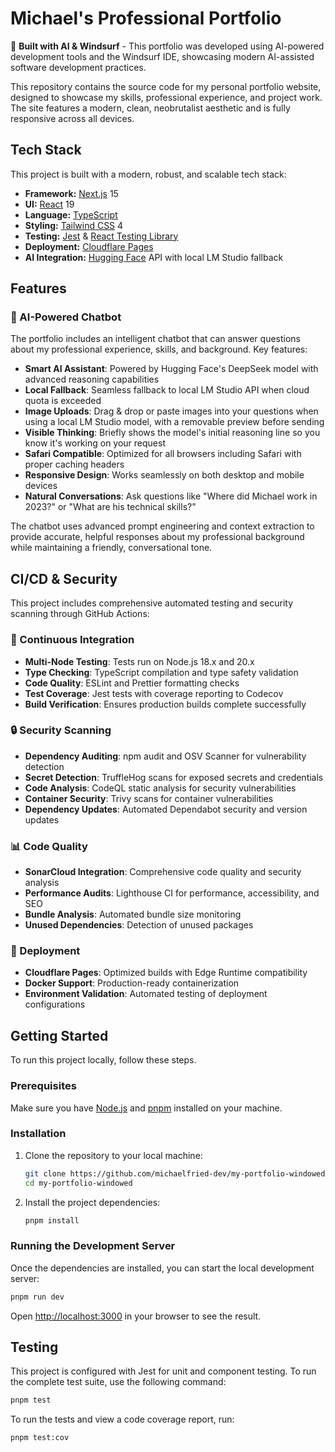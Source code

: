# Michael's Professional Portfolio

🤖 **Built with AI & Windsurf** - This portfolio was developed using AI-powered development tools and the Windsurf IDE, showcasing modern AI-assisted software development practices.

This repository contains the source code for my personal portfolio website, designed to showcase my skills, professional experience, and project work. The site features a modern, clean, neobrutalist aesthetic and is fully responsive across all devices.

## Tech Stack

This project is built with a modern, robust, and scalable tech stack:

- **Framework:** [Next.js](https://nextjs.org/) 15
- **UI:** [React](https://react.dev/) 19
- **Language:** [TypeScript](https://www.typescriptlang.org/)
- **Styling:** [Tailwind CSS](https://tailwindcss.com/) 4
- **Testing:** [Jest](https://jestjs.io/) & [React Testing Library](https://testing-library.com/)
- **Deployment:** [Cloudflare Pages](https://pages.cloudflare.com/)
- **AI Integration:** [Hugging Face](https://huggingface.co/) API with local LM Studio fallback

## Features

### 🤖 AI-Powered Chatbot

The portfolio includes an intelligent chatbot that can answer questions about my professional experience, skills, and background. Key features:

- **Smart AI Assistant**: Powered by Hugging Face's DeepSeek model with advanced reasoning capabilities
- **Local Fallback**: Seamless fallback to local LM Studio API when cloud quota is exceeded
- **Image Uploads**: Drag & drop or paste images into your questions when using a local LM Studio model, with a removable preview before sending
- **Visible Thinking**: Briefly shows the model's initial reasoning line so you know it's working on your request
- **Safari Compatible**: Optimized for all browsers including Safari with proper caching headers
- **Responsive Design**: Works seamlessly on both desktop and mobile devices
- **Natural Conversations**: Ask questions like "Where did Michael work in 2023?" or "What are his technical skills?"

The chatbot uses advanced prompt engineering and context extraction to provide accurate, helpful responses about my professional background while maintaining a friendly, conversational tone.

## CI/CD & Security

This project includes comprehensive automated testing and security scanning through GitHub Actions:

### 🔄 Continuous Integration

- **Multi-Node Testing**: Tests run on Node.js 18.x and 20.x
- **Type Checking**: TypeScript compilation and type safety validation
- **Code Quality**: ESLint and Prettier formatting checks
- **Test Coverage**: Jest tests with coverage reporting to Codecov
- **Build Verification**: Ensures production builds complete successfully

### 🔒 Security Scanning

- **Dependency Auditing**: npm audit and OSV Scanner for vulnerability detection
- **Secret Detection**: TruffleHog scans for exposed secrets and credentials
- **Code Analysis**: CodeQL static analysis for security vulnerabilities
- **Container Security**: Trivy scans for container vulnerabilities
- **Dependency Updates**: Automated Dependabot security and version updates

### 📊 Code Quality

- **SonarCloud Integration**: Comprehensive code quality and security analysis
- **Performance Audits**: Lighthouse CI for performance, accessibility, and SEO
- **Bundle Analysis**: Automated bundle size monitoring
- **Unused Dependencies**: Detection of unused packages

### 🚀 Deployment

- **Cloudflare Pages**: Optimized builds with Edge Runtime compatibility
- **Docker Support**: Production-ready containerization
- **Environment Validation**: Automated testing of deployment configurations

## Getting Started

To run this project locally, follow these steps.

### Prerequisites

Make sure you have [Node.js](https://nodejs.org/en) and [pnpm](https://pnpm.io/installation) installed on your machine.

### Installation

1.  Clone the repository to your local machine:

    ```bash
    git clone https://github.com/michaelfried-dev/my-portfolio-windowed.git
    cd my-portfolio-windowed
    ```

2.  Install the project dependencies:
    ```bash
    pnpm install
    ```

### Running the Development Server

Once the dependencies are installed, you can start the local development server:

```bash
pnpm run dev
```

Open [http://localhost:3000](http://localhost:3000) in your browser to see the result.

## Testing

This project is configured with Jest for unit and component testing. To run the complete test suite, use the following command:

```bash
pnpm test
```

To run the tests and view a code coverage report, run:

```bash
pnpm test:cov
```
